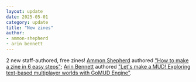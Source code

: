 ```yaml
---
layout: update
date: 2025-05-01
category: update
title: "New zines"
author:
- ammon-shepherd
- arin bennett
---
```


2 new staff-authored, free zines! [Ammon Shepherd](/people/ammon-shepherd) authored ["How to make a zine in 6 easy steps"](https://drive.google.com/file/d/1AmHNWQpIF7x0z0iFyNKpagzox0aA5Qx-/view?usp=sharing); [Arin Bennett](/people/arin-bennett) authored ["Let's make a MUD! Exploring text-based multiplayer worlds with GoMUD Engine"](https://drive.google.com/file/d/1rek7rN19q_yNyR33Uuy6jSr8zXLeDfhQ/view?usp=sharing).
